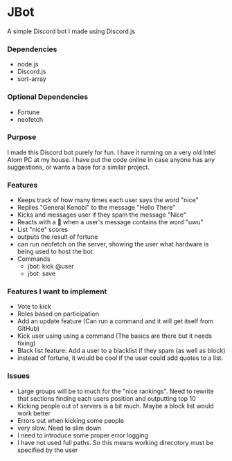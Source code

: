 # JBot
 A simple Discord bot I made using Discord.js

### Dependencies
- node.js
- Discord.js  
- sort-array

### Optional Dependencies
- Fortune  
- neofetch

### Purpose

I made this Discord bot purely for fun. I have it running on a very old Intel Atom PC at my house. I have put the code online in case anyone has any suggestions, or wants a base for a similar project.

### Features
- Keeps track of how many times each user says the word "nice"
- Replies "General Kenobi" to the message "Hello There"
- Kicks and messages user if they spam the message "Nice"
- Reacts with a 🤮 when a user's message contains the word "uwu"
- List "nice" scores
- outputs the result of fortune
- can run neofetch on the server, showing the user what hardware is being used to host the bot. 
- Commands  
  + jbot: kick @user
  + jbot: save



### Features I want to implement

- Vote to kick
- Roles based on participation
- Add an update feature (Can run a command and it will get itself from GitHub)
- Kick user using using a command (The basics are there but it needs fixing)
- Black list feature: Add a user to a blacklist if they spam (as well as block)
- instead of fortune, it would be cool if the user could add quotes to a list. 


### Issues
- Large groups will be to much for the "nice rankings". Need to rewrite that sections finding each users position and outputting top 10
- Kicking people out of servers is a bit much. Maybe a block list would work better
- Errors out when kicking some people
- very slow. Need to slim down
- I need to introduce some proper error logging 
- I have not used full paths. So this means working direcotory must be specified by the user